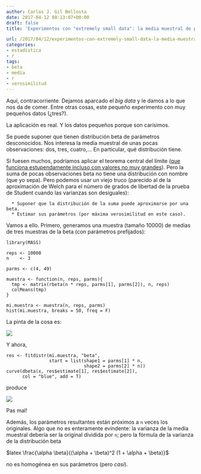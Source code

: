```yaml
---
author: Carlos J. Gil Bellosta
date: 2017-04-12 08:13:07+00:00
draft: false
title: 'Experimentos con "extremely small data": la media muestral de pocas betas'

url: /2017/04/12/experimentos-con-extremely-small-data-la-media-muestral-de-pocas-betas/
categories:
- estadística
- r
tags:
- beta
- media
- r
- verosimilitud
---
```


Aquí, contracorriente. Dejamos aparcado el _big data_ y le damos a lo que nos da de comer. Entre otras cosas, este pequeño experimento con muy pequeños datos (¿tres?).

La aplicación es real. Y los datos pequeños porque son carísimos.

Se puede suponer que tienen distribución beta de parámetros desconocidos. Nos interesa la media muestral de unas pocas observaciones: dos, tres, cuatro,... En particular, qué distribución tiene.

Si fuesen muchos, podríamos aplicar el teorema central del límite ([que funciona estupendamente incluso con valores no muy grandes](https://www.datanalytics.com/2012/11/20/lo-normal-sumar-doce-restar-seis/)). Pero la suma de pocas observaciones beta no tiene una distribución con nombre (que yo sepa). Pero podemos usar un viejo truco (parecido al de la aproximación de Welch para el número de grados de libertad de la prueba de Student cuando las varianzas son desiguales):




	  * Suponer que la distribución de la suma puede aproximarse por una beta.
	  * Estimar sus parámetros (por máxima verosimilitud en este caso).


Vamos a ello. Primero, generamos una muestra (tamaño 10000) de medias de tres muestras de la beta (con parámetros prefijados):




    library(MASS)

    reps <- 10000
    n    <- 3

    parms <- c(4, 49)

    muestra <- function(n, reps, parms){
      tmp <- matrix(rbeta(n * reps, parms[1], parms[2]), n, reps)
      colMeans(tmp)
    }

    mi.muestra <- muestra(n, reps, parms)
    hist(mi.muestra, breaks = 50, freq = F)




La pinta de la cosa es:

![](/wp-uploads/2017/04/muestra_medias_beta.png)


Y ahora,




    res <- fitdistr(mi.muestra, "beta",
                    start = list(shape1 = parms[1] * n,
                                 shape2 = parms[2] * n))
    curve(dbeta(x, res$estimate[1], res$estimate[2]),
          col = "blue", add = T)




produce

![](/wp-uploads/2017/04/muestra_medias_beta_ajuste.png)


Pas mal!

Además, los parámetros resultantes están próximos a `n` veces los originales. Algo que no es enteramente evindente: la varianza de la media muestral debería ser la original dividida por `n`; pero la fórmula de la varianza de la distribución beta



$latex \frac{\alpha \beta}{(\alpha + \beta)^2 (1 + \alpha + \beta)}$



no es homogénea en sus parámetros (pero _casi_).




